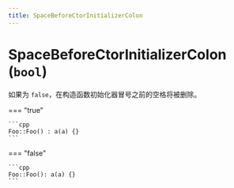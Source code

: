 ```yaml
---
title: SpaceBeforeCtorInitializerColon
---
```


# SpaceBeforeCtorInitializerColon (`bool`)

如果为 `false`，在构造函数初始化器冒号之前的空格将被删除。

=== "true"

    ```cpp
    Foo::Foo() : a(a) {}
    ```

=== "false"

    ```cpp
    Foo::Foo(): a(a) {}
    ```